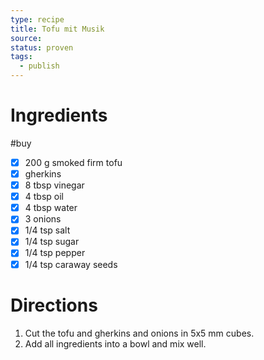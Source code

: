 ```yaml
---
type: recipe
title: Tofu mit Musik
source: 
status: proven
tags:
  - publish
---
```

# Ingredients
#buy
- [x] 200 g smoked firm tofu
- [x] gherkins
- [x] 8 tbsp vinegar
- [x] 4 tbsp oil
- [x] 4 tbsp water
- [x] 3 onions
- [x] 1/4 tsp salt
- [x] 1/4 tsp sugar
- [x] 1/4 tsp pepper
- [x] 1/4 tsp caraway seeds
# Directions
1. Cut the tofu and gherkins and onions in 5x5 mm cubes.
3. Add all ingredients into a bowl and mix well.